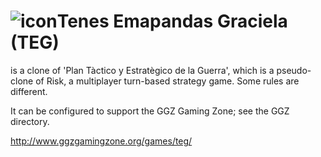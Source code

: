 ![icon](https://github.com/wfx/teg/blob/master/client/teg_pix/teg_icono.png)Tenes Emapandas Graciela (TEG)
===
is a clone of 'Plan Tàctico y Estratègico
de la Guerra', which is a pseudo-clone of Risk, a multiplayer turn-based
strategy game. Some rules are different.

It can be configured to support the GGZ Gaming Zone; see the GGZ
directory.

http://www.ggzgamingzone.org/games/teg/

